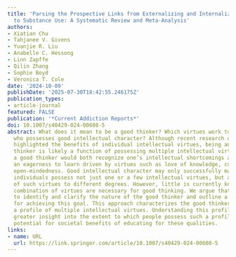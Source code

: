 ```yaml
---
title: 'Parsing the Prospective Links from Externalizing and Internalizing Symptoms
  to Substance Use: A Systematic Review and Meta-Analysis'
authors:
- Xiatian Chu
- Tahjanee V. Givens
- Yuanjie R. Liu
- Anabelle C. Hessong
- Linn Zapffe
- Qilin Zhang
- Sophie Boyd
- Veronica T. Cole
date: '2024-10-09'
publishDate: '2025-07-30T18:42:55.246175Z'
publication_types:
- article-journal
featured: FALSE
publication: '*Current Addiction Reports*'
doi: 10.1007/s40429-024-00608-5
abstract: What does it mean to be a good thinker? Which virtues work together in someone
  who possesses good intellectual character? Although recent research on virtues has
  highlighted the benefits of individual intellectual virtues, being an excellent
  thinker is likely a function of possessing multiple intellectual virtues. Specifically,
  a good thinker would both recognize one’s intellectual shortcomings and possess
  an eagerness to learn driven by virtues such as love of knowledge, curiosity, and
  open-mindedness. Good intellectual character may only successfully manifest when
  individuals possess not just one or a few intellectual virtues, but a larger set
  of such virtues to different degrees. However, little is currently known about what
  combination of virtues are necessary for good thinking. We argue that it is important
  to identify and clarify the nature of the good thinker and outline a profile methodology
  for achieving this goal. This approach characterizes the good thinker in terms of
  a profile of multiple intellectual virtues. Understanding this profile can allow
  greater insight into the extent to which people possess such a profile, and the
  potential for societal benefits of educating for these qualities.
links:
- name: URL
  url: https://link.springer.com/article/10.1007/s40429-024-00608-5
---
```

